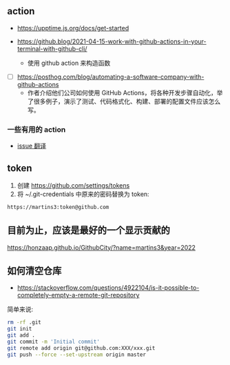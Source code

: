 ## action

- https://upptime.js.org/docs/get-started

- https://github.blog/2021-04-15-work-with-github-actions-in-your-terminal-with-github-cli/
  - 使用 github action 来构造函数

- [ ] https://posthog.com/blog/automating-a-software-company-with-github-actions
  - 作者介绍他们公司如何使用 GitHub Actions，将各种开发步骤自动化，举了很多例子，演示了测试、代码格式化、构建、部署的配置文件应该怎么写。

### 一些有用的 action
- [issue 翻译](https://github.com/usthe/issues-translate-action)

## token
1. 创建 https://github.com/settings/tokens
2. 将 ~/.git-credentials 中原来的密码替换为 token:
```txt
https://martins3:token@github.com
```

## 目前为止，应该是最好的一个显示贡献的
https://honzaap.github.io/GithubCity/?name=martins3&year=2022

## 如何清空仓库
- https://stackoverflow.com/questions/4922104/is-it-possible-to-completely-empty-a-remote-git-repository

简单来说:
```sh
rm -rf .git
git init
git add .
git commit -m 'Initial commit'
git remote add origin git@github.com:XXX/xxx.git
git push --force --set-upstream origin master
```
